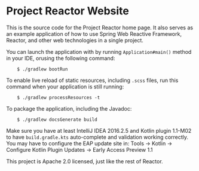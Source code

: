 # Project Reactor Website

This is the source code for the Project Reactor home page. It also serves as an example
application of how to use Spring Web Reactive Framework, Reactor, and other web
technologies in a single project.

You can launch the application with by running `Application#main()` method in your IDE,
orusing the following command:

		$ ./gradlew bootRun

To enable live reload of static resources, including `.scss` files, run this command
when your application is still running:
 
		$ ./gradlew processResources -t

To package the application, including the Javadoc:
		
		$ ./gradlew docsGenerate build

Make sure you have at least IntelliJ IDEA 2016.2.5 and Kotlin plugin 1.1-M02 to have
`build.gradle.kts` auto-complete and validation working correctly. You may have to
configure the EAP update site in:
Tools -> Kotlin -> Configure Kotlin Plugin Updates -> Early Access Preview 1.1

This project is Apache 2.0 licensed, just like the rest of Reactor.